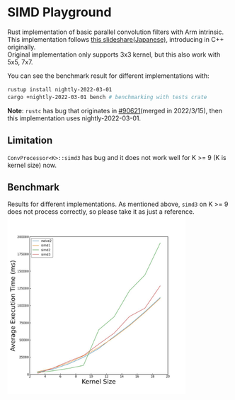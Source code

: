 # SIMD Playground

Rust implementation of basic parallel convolution filters with Arm intrinsic.  
This implementation follows [this slideshare(Japanese)](https://www.slideshare.net/fixstars/arm-cpusimd/fixstars/arm-cpusimd), introducing in C++ originally.  
Original implementation only supports 3x3 kernel, but this also work with 5x5, 7x7.

You can see the benchmark result for different implementations with:
```bash
rustup install nightly-2022-03-01
cargo +nightly-2022-03-01 bench # benchmarking with tests crate
```
**Note**: `rustc` has bug that originates in [#90621](https://github.com/rust-lang/rust/pull/90621#)(merged in 2022/3/15), then this implementation uses nightly-2022-03-01.

## Limitation
`ConvProcessor<K>::simd3` has bug and it does not work well for K >= 9 (K is kernel size) now.

## Benchmark
Results for different implementations.
As mentioned above, `simd3` on K >= 9 does not process correctly, so please take it as just a reference.  
<img src="results/bench.jpeg" width=80%>
